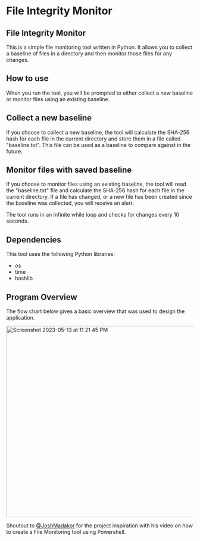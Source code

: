 # File Integrity Monitor


<h2>File Integrity Monitor</h2>
This is a simple file monitoring tool written in Python. It allows you to collect a baseline of files in a directory and then monitor those files for any changes.

<h2>How to use</h2>
When you run the tool, you will be prompted to either collect a new baseline or monitor files using an existing baseline.

<h2>Collect a new baseline</h2>
If you choose to collect a new baseline, the tool will calculate the SHA-256 hash for each file in the current directory and store them in a file called "baseline.txt". This file can be used as a baseline to compare against in the future.

<h2>Monitor files with saved baseline</h2>
If you choose to monitor files using an existing baseline, the tool will read the "baseline.txt" file and calculate the SHA-256 hash for each file in the current directory. If a file has changed, or a new file has been created since the baseline was collected, you will receive an alert.

The tool runs in an infinite while loop and checks for changes every 10 seconds.

<h2>Dependencies</h2>
This tool uses the following Python libraries:

- os
- time
- hashlib

<h2>Program Overview</h2>

The flow chart below gives a basic overview that was used to design the application.

<img width="514" alt="Screenshot 2023-05-13 at 11 21 45 PM" src="https://github.com/quin-baebler/FileIntegrityChecker/assets/91747413/29e7aa78-db7a-4070-8c59-9900d1712e5b">

Shoutout to <a href=https://www.youtube.com/@JoshMadakor>@JoshMadakor</a> for the project inspiration with his video on how to create a File Monitoring tool using Powershell.

